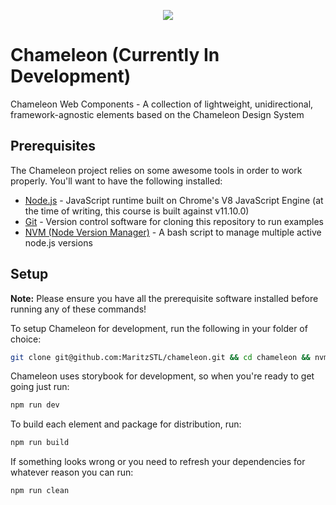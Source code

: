 <p align="center">
  <img src="/maritzstl/chameleon/raw/master/docs/assets/chameleon.jpg" />
</p>

# Chameleon (Currently In Development)

Chameleon Web Components - A collection of lightweight, unidirectional, framework-agnostic elements based on the Chameleon Design System

## Prerequisites

The Chameleon project relies on some awesome tools in order to work properly. You'll want to have the following installed:

- [Node.js](https://nodejs.org) - JavaScript runtime built on Chrome's V8 JavaScript Engine (at the time of writing, this course is built against v11.10.0)
- [Git](https://git-scm.com/downloads) - Version control software for cloning this repository to run examples
- [NVM (Node Version Manager)](https://github.com/nvm-sh/nvm) - A bash script to manage multiple active node.js versions

## Setup

**Note:** Please ensure you have all the prerequisite software installed before running any of these commands!

To setup Chameleon for development, run the following in your folder of choice:

```bash
git clone git@github.com:MaritzSTL/chameleon.git && cd chameleon && nvm use && npm run setup
```

Chameleon uses storybook for development, so when you're ready to get going just run:

```bash
npm run dev
```

To build each element and package for distribution, run:

```bash
npm run build
```

If something looks wrong or you need to refresh your dependencies for whatever reason you can run:

```bash
npm run clean
```
